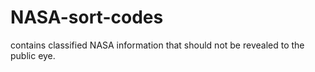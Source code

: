 # NASA-sort-codes
contains classified NASA information that should not be revealed to the public eye.
